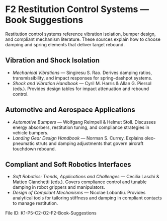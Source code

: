 # F2 Restitution Control Systems — Book Suggestions

Restitution control systems reference vibration isolation, bumper design, and compliant mechanism literature. These sources explain how to choose damping and spring elements that deliver target rebound.

## Vibration and Shock Isolation
- *Mechanical Vibrations* — Singiresu S. Rao. Derives damping ratios, transmissibility, and impact responses for spring–dashpot systems.
- *Shock and Vibration Handbook* — Cyril M. Harris & Allan G. Piersol (eds.). Provides design tables for impact attenuation and rebound control.

## Automotive and Aerospace Applications
- *Automotive Bumpers* — Wolfgang Reimpell & Helmut Stoll. Discusses energy absorbers, restitution tuning, and compliance strategies in vehicle bumpers.
- *Landing Gear Design Handbook* — Norman S. Currey. Explains oleo-pneumatic struts and damping adjustments that govern aircraft touchdown rebound.

## Compliant and Soft Robotics Interfaces
- *Soft Robotics: Trends, Applications and Challenges* — Cecilia Laschi & Matteo Cianchetti (eds.). Covers compliance control and tunable damping in robot grippers and manipulators.
- *Design of Compliant Mechanisms* — Nicolae Lobontiu. Provides analytical tools for tailoring stiffness and damping in compliant contacts to manage restitution.

File ID: K1-P5-C2-O2-F2-Book-Suggestions
